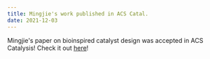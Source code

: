 ```yaml
---
title: Mingjie's work published in ACS Catal.
date: 2021-12-03
---
```


Mingjie's paper on bioinspired catalyst design was accepted in ACS Catalysis! Check it out [here](https://pubs.acs.org/doi/10.1021/acscatal.1c04624)!

<!--more-->

